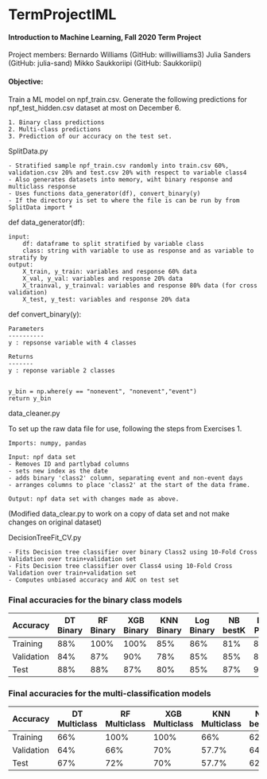 # TermProjectIML

#### Introduction to Machine Learning, Fall 2020 Term Project
Project members: 
Bernardo Williams (GitHub: williwilliams3)
Julia Sanders (GitHub: julia-sand)
Mikko Saukkoriipi (GitHub: Saukkoriipi)
 
#### Objective: 
 Train a ML model on npf_train.csv.
 Generate the following predictions for npf_test_hidden.csv dataset at most on December 6. 
 
  	1. Binary class predictions
	2. Multi-class predictions
	3. Prediction of our accuracy on the test set.


SplitData.py

	- Stratified sample npf_train.csv randomly into train.csv 60%, validation.csv 20% and test.csv 20% with respect to variable class4
	- Also generates datasets into memory, wiht binary response and multiclass response 
	- Uses functions data_generator(df), convert_binary(y)
	- If the directory is set to where the file is can be run by from SplitData import * 

	
def data_generator(df):
   
    input:
        df: dataframe to split stratified by variable class
        class: string with variable to use as response and as variable to stratify by
    output:
        X_train, y_train: variables and response 60% data 
        X_val, y_val: variables and response 20% data 
        X_trainval, y_trainval: variables and response 80% data (for cross validation)
        X_test, y_test: variables and response 20% data 
    

def convert_binary(y):
    
    Parameters
    ----------
    y : repsonse variable with 4 classes

    Returns
    -------
    y : reponse variable 2 classes

    
    y_bin = np.where(y == "nonevent", "nonevent","event")
    return y_bin


data_cleaner.py 

To set up the raw data file for use, following the steps from Exercises 1. 

	Imports: numpy, pandas 

	Input: npf data set 
	- Removes ID and partlybad columns
	- sets new index as the date
	- adds binary 'class2' column, separating event and non-event days
	- arranges columns to place 'class2' at the start of the data frame. 

	Output: npf data set with changes made as above. 

(Modified data_clear.py to work on a copy of data set and not make changes on original dataset)

DecisionTreeFit_CV.py
	
	- Fits Decision tree classifier over binary Class2 using 10-Fold Cross Validation over train+validation set 
	- Fits Decision tree classifier over Class4 using 10-Fold Cross Validation over train+validation set 
	- Computes unbiased accuracy and AUC on test set
	
	
### Final accuracies for the binary class models	
	
| Accuracy   | DT Binary  | RF Binary   | XGB Binary  | KNN Binary | Log Binary  | NB bestK    | NB PCA  | SVM         | Ensamble    | 
|------------|------------|-------------|-------------|------------|-------------|-------------|---------|-------------|-------------|
| Training   |        88% |        100% |        100% |       85%  |        86%  |        81%  |     84% |        98%  |        96%  | 
| Validation |        84% |        87%  |        90%  |       78%  |        85%  |        85%  |     87% |        90%  |        96%  | 
| Test       |        88% |        88%  |        87%  |       80%  |        85%  |        87%  |     93% |        83%  |        92%  | 

### Final accuracies for the multi-classification models

| Accuracy   | DT Multiclass | RF Multiclass | XGB Multiclass | KNN Multiclass | NB bestK    | NB PCA      | SVM         | Ensamble    | 
|------------|---------------|---------------|----------------|----------------|-------------|-------------|-------------|-------------|
| Training   |        66%    |        100%   |        100%    |        66%     |        62%  |        69%  |        83%  |        94%  | 
| Validation |        64%    |        66%    |        70%     |        57.7%   |        64%  |        62%  |        69%  |        98%  |
| Test       |        67%    |        72%    |        70%     |        57.7%   |        62%  |        65%  |        68%  |        70%  |
